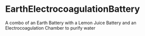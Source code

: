 # EarthElectrocoagulationBattery
A combo of an Earth Battery with a Lemon Juice Battery and an Electrocoagulation Chamber to purify water
